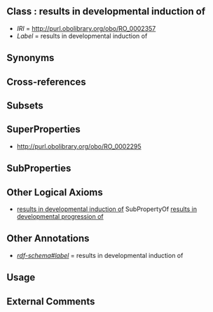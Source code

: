 
## Class : results in developmental induction of

 * *IRI* = http://purl.obolibrary.org/obo/RO_0002357
 * *Label* = results in developmental induction of

## Synonyms


## Cross-references


## Subsets


## SuperProperties

 * <http://purl.obolibrary.org/obo/RO_0002295>

## SubProperties


## Other Logical Axioms

 * [results in developmental induction of](../../RO/57/RO_0002357.md) SubPropertyOf [results in developmental progression of](../../RO/95/RO_0002295.md)

## Other Annotations

 * *[rdf-schema#label](../../el/rdf-schema#label.md)* = results in developmental induction of

## Usage


## External Comments

